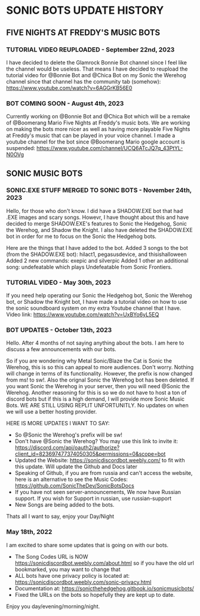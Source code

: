 # SONIC BOTS UPDATE HISTORY

## FIVE NIGHTS AT FREDDY'S MUSIC BOTS

### TUTORIAL VIDEO REUPLOADED - September 22nd, 2023
I have decided to delete the Glamrock Bonnie Bot channel since I feel like the channel would be useless. That means I have decided to reupload the tutorial video for @Bonnie Bot and @Chica Bot on my Sonic the Werehog channel since that channel has the community tab (somehow): https://www.youtube.com/watch?v=6AGGrKB56E0

### BOT COMING SOON - August 4th, 2023
Currently working on @Bonnie Bot and @Chica Bot which will be a remake of @Boomerang Mario Five Nights at Freddy's music bots. We are working on making the bots more nicer as well as having more playable Five Nights at Freddy's music that can be played in your voice channel.
I made a youtube channel for the bot since @Boomerang Mario google account is suspended: https://www.youtube.com/channel/UCQ6ATcJQ7q_43PtYL-N0OVg

## SONIC MUSIC BOTS

### SONIC.EXE STUFF MERGED TO SONIC BOTS - November 24th, 2023
Hello, for those who don't know. I did have a SHADOW.EXE bot that had .EXE images and scary songs. Howevr, I have thought about this and have decided to merge SHADOW.EXE's features to Sonic the Hedgehog, Sonic the Werehog, and Shadow the Knight. I also have deleted the SHADOW.EXE bot in order for me to focus on the Sonic the Hedgehog bots.

Here are the things that I have added to the bot.
Added 3 songs to the bot (from the SHADOW.EXE bot): hilact1, pegasusdevice, and thisishalloween
Added 2 new commands: exepic and silverpic
Added 1 other an additional song: undefeatable which plays Undefeatable from Sonic Frontiers.

### TUTORIAL VIDEO - May 30th, 2023
If you need help operating our Sonic the Hedgehog bot, Sonic the Werehog bot, or Shadow the Knight bot, I have made a tutorial video on how to use the sonic soundboard system on my extra Youtube channel that I have. Video link: https://www.youtube.com/watch?v=UxBYo6yL5EQ

### BOT UPDATES - October 13th, 2023
Hello. After 4 months of not saying anything about the bots. I am here to discuss a few announcements with our bots.

So if you are wondering why Metal Sonic/Blaze the Cat is Sonic the Werehog, this is so this can appeal to more audiences. Don't worry. Nothing will change in terms of its functionality. However, the prefix is now changed from ms! to sw!. Also the orignal Sonic the Werehog bot has been deleted. If you want Sonic the Werehog in your server, then you will need @Sonic the Werehog. Another reasoning for this is so we do not have to host a ton of discord bots but if this is a high demand, I will provide more Sonic Music Bots.
WE ARE STILL USING REPLIT UNFORTUNITLY. No updates on when we will use a better hosting provider.

HERE IS MORE UPDATES I WANT TO SAY:
- So @Sonic the Werehog's prefix will be sw!
- Don't have @Sonic the Werehog? You may use this link to invite it: https://discord.com/api/oauth2/authorize?client_id=823697477374050305&permissions=0&scope=bot
- Updated the Website: https://sonicdiscordbot.weebly.com/ to fit with this update. Will update the Github and Docs later
- Speaking of Github, if you are from russia and can't access the website, here is an alternative to see the Music Codes: https://github.com/SonicTheDev/SonicBotsDocs
- If you have not seen ⁠server-announcements, We now have Russian support. If you wish for Support in russian, use ⁠russian-support 
- New Songs are being added to the bots.

Thats all I want to say, enjoy your Day/Night

### May 18th, 2022
I am excited to share some updates that is going on with our bots.
- The Song Codes URL is NOW https://sonicdiscordbot.weebly.com/about.html so if you have the old url bookmarked, you may want to change that
- ALL bots have one privacy policy is located at: https://sonicdiscordbot.weebly.com/sonic-privacy.html
- Documentation at: https://sonicthehedgehog.gitbook.io/sonicmusicbots/
- Fixed the URLs on the bots so hopefully they are kept up to date.

Enjoy you day/evening/morning/night.